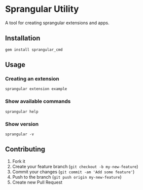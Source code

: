 # Sprangular Utility

A tool for creating sprangular extensions and apps.

## Installation


```shell
gem install sprangular_cmd
```

## Usage

### Creating an extension

```shell
sprangular extension example
```

### Show available commands

```shell
sprangular help
```

### Show version

```shell
sprangular -v
```

## Contributing

1. Fork it
2. Create your feature branch (`git checkout -b my-new-feature`)
3. Commit your changes (`git commit -am 'Add some feature'`)
4. Push to the branch (`git push origin my-new-feature`)
5. Create new Pull Request
